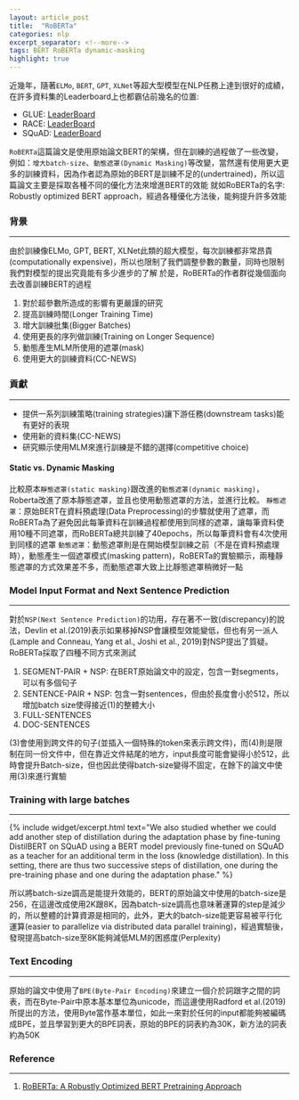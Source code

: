 ```yaml
---
layout: article_post
title:  "RoBERTa"
categories: nlp 
excerpt_separator: <!--more-->
tags: BERT RoBERTa dynamic-masking 
highlight: true
---
```


近幾年，隨著`ELMo`, `BERT`, `GPT`, `XLNet`等超大型模型在NLP任務上達到很好的成績，在許多資料集的Leaderboard上也都霸佔前幾名的位置:

- GLUE: [LeaderBoard](https://gluebenchmark.com/leaderboard/)
- RACE: [LeaderBoard](http://www.qizhexie.com/data/RACE_leaderboard.html)
- SQuAD: [LeaderBoard](https://rajpurkar.github.io/SQuAD-explorer/)

`RoBERTa`這篇論文是使用原始論文BERT的架構，但在訓練的過程做了一些改變，例如：`增大batch-size`、`動態遮罩(Dynamic Masking)`等改變，當然還有使用更大更多的訓練資料，因為作者認為原始的BERT是訓練不足的(undertrained)，所以這篇論文主要是採取各種不同的優化方法來增進BERT的效能
就如RoBERTa的名字: Robustly optimized BERT approach，經過各種優化方法後，能夠提升許多效能

<!--more-->

### 背景
---

由於訓練像ELMo, GPT, BERT, XLNet此類的超大模型，每次訓練都非常昂貴(computationally expensive)，所以也限制了我們調整參數的數量，同時也限制我們對模型的提出究竟能有多少進步的了解
於是，RoBERTa的作者群從幾個面向去改善訓練BERT的過程

1. 對於超參數所造成的影響有更嚴謹的研究
2. 提高訓練時間(Longer Training Time)
3. 增大訓練批集(Bigger Batches)
4. 使用更長的序列做訓練(Training on Longer Sequence)
5. 動態產生MLM所使用的遮罩(mask)
6. 使用更大的訓練資料(CC-NEWS)

### 貢獻
---

- 提供一系列訓練策略(training strategies)讓下游任務(downstream tasks)能有更好的表現
- 使用新的資料集(CC-NEWS)
- 研究顯示使用MLM來進行訓練是不錯的選擇(competitive choice)

#### Static vs. Dynamic Masking

比較原本`靜態遮罩(static masking)`跟改進的`動態遮罩(dynamic masking)`，Roberta改進了原本靜態遮罩，並且也使用動態遮罩的方法，並進行比較。
`靜態遮罩`：原始BERT在資料預處理(Data Preprocessing)的步驟就使用了遮罩，而RoBERTa為了避免因此每筆資料在訓練過程都使用到同樣的遮罩，讓每筆資料使用10種不同遮罩，而RoBERTa總共訓練了40epochs，所以每筆資料會有4次使用到同樣的遮罩
`動態遮罩`：動態遮罩則是在開始模型訓練之前（不是在資料預處理時），動態產生一個遮罩模式(masking pattern)，RoBERTa的實驗顯示，兩種靜態遮罩的方式效果差不多，而動態遮罩大致上比靜態遮罩稍微好一點

### Model Input Format and Next Sentence Prediction
---

對於`NSP(Next Sentence Prediction)`的功用，存在著不一致(discrepancy)的說法，Devlin et al.(2019)表示如果移掉NSP會讓模型效能變低，但也有另一派人(Lample and Conneau, Yang et al., Joshi et al., 2019)對NSP提出了質疑。RoBERTa採取了四種不同方式來測試

1. SEGMENT-PAIR + NSP: 在BERT原始論文中的設定，包含一對segments，可以有多個句子
2. SENTENCE-PAIR + NSP: 包含一對sentences，但由於長度會小於512，所以增加batch size使得接近(1)的整體大小
3. FULL-SENTENCES
4. DOC-SENTENCES

(3)會使用到跨文件的句子(並插入一個特殊的token來表示跨文件)，而(4)則是限制在同一份文件中，但在靠近文件結尾的地方，input長度可能會變得小於512，此時會提升Batch-size，但也因此使得batch-size變得不固定，在餘下的論文中使用(3)來進行實驗

### Training with large batches
---

{% include widget/excerpt.html text="We also studied whether we could add another step of distillation during the adaptation phase by fine-tuning DistilBERT on SQuAD using a BERT model previously fine-tuned on SQuAD as a teacher for an additional term in the loss (knowledge distillation). In this setting, there are thus two successive steps of distillation, one during the pre-training phase and one during the adaptation phase." %}

所以將batch-size調高是能提升效能的，BERT的原始論文中使用的batch-size是256，在這邊改成使用2K跟8K，因為batch-size調高也意味著運算的step是減少的，所以整體的計算資源是相同的，此外，更大的batch-size能更容易被平行化運算(easier to parallelize via distributed data parallel training)，經過實驗後，發現提高batch-size至8K能夠減低MLM的困惑度(Perplexity)

### Text Encoding
---

原始的論文中使用了`BPE(Byte-Pair Encoding)`來建立一個介於詞跟字之間的詞表，而在Byte-Pair中原本基本單位為unicode，而這邊使用Radford et al.(2019)所提出的方法，使用Byte當作基本單位，如此一來對於任何的input都能夠被編碼成BPE，並且學習到更大的BPE詞表，原始的BPE的詞表約為30K，新方法的詞表約為50K


### Reference
---

1. [RoBERTa: A Robustly Optimized BERT Pretraining Approach](https://arxiv.org/pdf/1907.11692.pdf)

